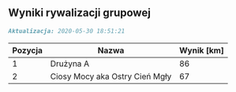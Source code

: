 ## Wyniki rywalizacji grupowej

```markdown
Aktualizacja: 2020-05-30 18:51:21
```

Pozycja | Nazwa | Wynik [km] |
------------ | -------------  | -------------
 1 |Drużyna A | 86 
 2 |Ciosy Mocy aka Ostry Cień Mgły | 67